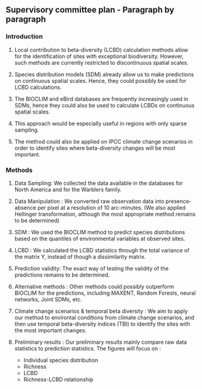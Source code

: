 ## Supervisory committee plan - Paragraph by paragraph

### Introduction

1. Local contribution to beta-diversity (LCBD) calculation methods allow for the
   identification of sites with exceptional biodiversity.
   However, such methods are currently restricted to discontinuous spatial scales.

2. Species distribution models (SDM) already allow us to make predictions on continuous
   spatial scales.
   Hence, they could possibly be used for LCBD calculations.

3. The BIOCLIM and eBird databases are frequently increasingly used in SDMs, hence they could
   also be used to calculate LCBDs on continuous spatial scales.

4. This approach would be especially useful in regions with only sparse sampling.

5. The method could also be applied on IPCC climate change scenarios in order to identify
   sites where beta-diversity changes will be most important.

### Methods

1. Data Sampling:
   We collected the data available in the databases for North America and for the Warblers
   family.

2. Data Manipulation : We converted raw observation data into presence-absence per pixel at a
   resolution of 10 arc-minutes.
   (We also applied Hellinger transformation, although the most appropriate method remains to
   be determined)

3. SDM : We used the BIOCLIM method to predict species distributions based on the quantiles
   of environmental variables at observed sites.

4. LCBD : We calculated the LCBD statistics through the total variance of the matrix Y,
   instead of though a dissimilarity matrix.

5. Prediction validity:
   The exact way of testing the validity of the predictions remains to be determined.

6. Alternative methods : Other methods could possibly outperform BIOCLIM for the predictions,
   including MAXENT, Random Forests, neural networks, Joint SDMs, etc.

7. Climate change scenarios & temporal beta diversity : We aim to apply our method to
   environtal conditions from climate change scenarios, and then use temporal beta-diversity
   indices (TBI) to identify the sites with the most important changes.

8. Preliminary results : Our preliminary results mainly compare raw data statistics to
   prediction statistics.
   The figures will focus on :
   - Individual species distribution
   - Richness
   - LCBD
   - Richness-LCBD relationship
